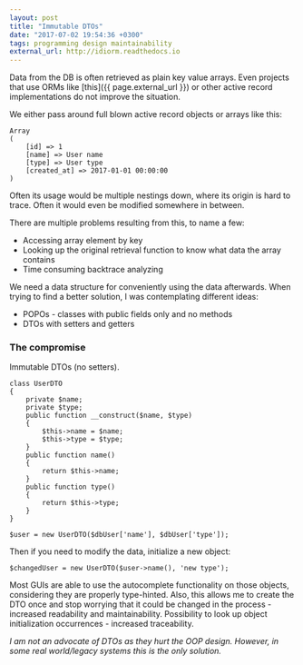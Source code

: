 ```yaml
---
layout: post
title: "Immutable DTOs"
date: "2017-07-02 19:54:36 +0300"
tags: programming design maintainability
external_url: http://idiorm.readthedocs.io
---
```


Data from the DB is often retrieved as plain key value arrays. Even projects that use ORMs like [this]({{ page.external_url }}) or other active record implementations do not improve the situation.

We either pass around full blown active record objects or arrays like this:
```
Array
(
    [id] => 1
    [name] => User name
    [type] => User type
    [created_at] => 2017-01-01 00:00:00
)
```

Often its usage would be multiple nestings down, where its origin is hard to trace. Often it would even be modified somewhere in between.

There are multiple problems resulting from this, to name a few:
* Accessing array element by key
* Looking up the original retrieval function to know what data the array contains
* Time consuming backtrace analyzing

We need a data structure for conveniently using the data afterwards. When trying to find a better solution, I was contemplating different ideas:
* POPOs - classes with public fields only and no methods
* DTOs with setters and getters

### The compromise

Immutable DTOs (no setters).

```
class UserDTO
{
    private $name;
    private $type;
    public function __construct($name, $type)
    {
        $this->name = $name;
        $this->type = $type;
    }
    public function name()
    {
        return $this->name;
    }
    public function type()
    {
        return $this->type;
    }
}

$user = new UserDTO($dbUser['name'], $dbUser['type']);
```

Then if you need to modify the data, initialize a new object:
```
$changedUser = new UserDTO($user->name(), 'new type');
```

Most GUIs are able to use the autocomplete functionality on those objects, considering they are properly type-hinted. Also, this allows me to create the DTO once and stop worrying that it could be changed in the process - increased readability and maintainability. Possibility to look up object initialization occurrences - increased traceability.

*I am not an advocate of DTOs as they hurt the OOP design. However, in some real world/legacy systems this is the only solution.*
